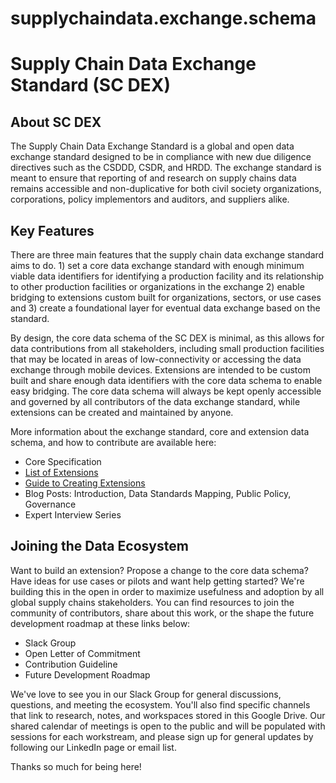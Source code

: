 # supplychaindata.exchange.schema
<h1>Supply Chain Data Exchange Standard (SC DEX) </h1>

<h2>About SC DEX</h2>
<p>The Supply Chain Data Exchange Standard is a global and open data exchange standard designed to be in compliance with new due diligence directives such as the CSDDD, CSDR, and HRDD. The exchange standard is meant to ensure that reporting of and research on supply chains data remains accessible and non-duplicative for both civil society organizations, corporations, policy implementors and auditors, and suppliers alike.</p>

<h2>Key Features</h2>
<p>There are three main features that the supply chain data exchange standard aims to do. 1) set a core data exchange standard with enough minimum viable data identifiers for identifying a production facility and its relationship to other production facilities or organizations in the exchange 2) enable bridging to extensions custom built for organizations, sectors, or use cases and 3) create a foundational layer for eventual data exchange based on the standard.</p>

<p>By design, the core data schema of the SC DEX is minimal, as this allows for data contributions from all stakeholders, including small production facilities that may be located in areas of low-connectivity or accessing the data exchange through mobile devices. Extensions are intended to be custom built and share enough data identifiers with the core data schema to enable easy bridging. The core data schema will always be kept openly accessible and governed by all contributors of the data exchange standard, while extensions can be created and maintained by anyone.</p>

<p>More information about the exchange standard, core and extension data schema, and how to contribute are available here:</p>

<ul>
  <li>Core Specification</li>
  <li><a href="https://github.com/opensupplyhub/supplychaindata.exchange.schema/tree/main/examples">List of Extensions</a></li>
  <li><a href="extensions.md">Guide to Creating Extensions</a></li>
  <li>Blog Posts: Introduction, Data Standards Mapping, Public Policy, Governance</li>
  <li>Expert Interview Series</li>
</ul>

<h2>Joining the Data Ecosystem</h2>
<p>Want to build an extension? Propose a change to the core data schema? Have ideas for use cases or pilots and want help getting started? We're building this in the open in order to maximize usefulness and adoption by all global supply chains stakeholders. You can find resources to join the community of contributors, share about this work, or the shape the future development roadmap at these links below:</p>

<ul>
  <li>Slack Group</li>
  <li>Open Letter of Commitment</li>
  <li>Contribution Guideline</li>
  <li>Future Development Roadmap</li>
</ul>

<p>We've love to see you in our Slack Group for general discussions, questions, and meeting the ecosystem. You'll also find specific channels that link to research, notes, and workspaces stored in this Google Drive. Our shared calendar of meetings is open to the public and will be populated with sessions for each workstream, and please sign up for general updates by following our LinkedIn page or email list.</p>

<p>Thanks so much for being here!</p>
